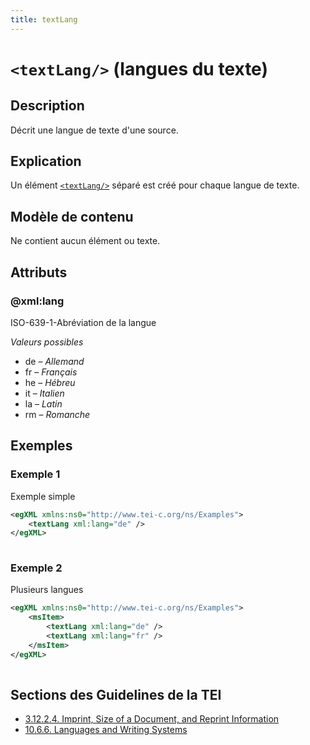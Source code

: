 ```yaml
---
title: textLang
---
```




# `<textLang/>` (langues du texte)

## Description

Décrit une langue de texte d'une source.

## Explication

Un élément [`<textLang/>`](textLang.md)  séparé est créé pour chaque langue de texte.

## Modèle de contenu

Ne contient aucun élément ou texte.

## Attributs

### @xml:lang

ISO-639-1-Abréviation de la langue

*Valeurs possibles*

- de – *Allemand*
- fr – *Français*
- he – *Hébreu*
- it – *Italien*
- la – *Latin*
- rm – *Romanche*

## Exemples

### Exemple 1

Exemple simple

```xml
<egXML xmlns:ns0="http://www.tei-c.org/ns/Examples">
    <textLang xml:lang="de" />
</egXML>
               
```

### Exemple 2

Plusieurs langues

```xml
<egXML xmlns:ns0="http://www.tei-c.org/ns/Examples">
    <msItem>
        <textLang xml:lang="de" />
        <textLang xml:lang="fr" />
    </msItem>
</egXML>
               
```

## Sections des Guidelines de la TEI

- [3.12.2.4. Imprint, Size of a Document, and Reprint Information](https://www.tei-c.org/release/doc/tei-p5-doc/en/html/CO.html#COBICOI)
- [10.6.6. Languages and Writing Systems](https://www.tei-c.org/release/doc/tei-p5-doc/en/html/MS.html#mslangs)